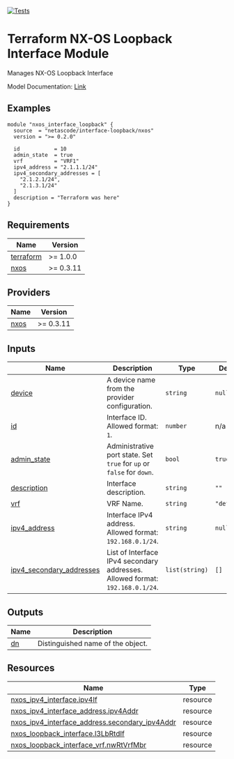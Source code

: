 <!-- BEGIN_TF_DOCS -->
[![Tests](https://github.com/netascode/terraform-nxos-interface-loopback/actions/workflows/test.yml/badge.svg)](https://github.com/netascode/terraform-nxos-interface-loopback/actions/workflows/test.yml)

# Terraform NX-OS Loopback Interface Module

Manages NX-OS Loopback Interface

Model Documentation: [Link](https://developer.cisco.com/docs/cisco-nexus-3000-and-9000-series-nx-api-rest-sdk-user-guide-and-api-reference-release-9-3x/#!configuring-a-loopback-interface)

## Examples

```hcl
module "nxos_interface_loopback" {
  source  = "netascode/interface-loopback/nxos"
  version = ">= 0.2.0"

  id           = 10
  admin_state  = true
  vrf          = "VRF1"
  ipv4_address = "2.1.1.1/24"
  ipv4_secondary_addresses = [
    "2.1.2.1/24",
    "2.1.3.1/24"
  ]
  description = "Terraform was here"
}
```

## Requirements

| Name | Version |
|------|---------|
| <a name="requirement_terraform"></a> [terraform](#requirement\_terraform) | >= 1.0.0 |
| <a name="requirement_nxos"></a> [nxos](#requirement\_nxos) | >= 0.3.11 |

## Providers

| Name | Version |
|------|---------|
| <a name="provider_nxos"></a> [nxos](#provider\_nxos) | >= 0.3.11 |

## Inputs

| Name | Description | Type | Default | Required |
|------|-------------|------|---------|:--------:|
| <a name="input_device"></a> [device](#input\_device) | A device name from the provider configuration. | `string` | `null` | no |
| <a name="input_id"></a> [id](#input\_id) | Interface ID. Allowed format: `1`. | `number` | n/a | yes |
| <a name="input_admin_state"></a> [admin\_state](#input\_admin\_state) | Administrative port state. Set `true` for `up` or `false` for `down`. | `bool` | `true` | no |
| <a name="input_description"></a> [description](#input\_description) | Interface description. | `string` | `""` | no |
| <a name="input_vrf"></a> [vrf](#input\_vrf) | VRF Name. | `string` | `"default"` | no |
| <a name="input_ipv4_address"></a> [ipv4\_address](#input\_ipv4\_address) | Interface IPv4 address. Allowed format: `192.168.0.1/24`. | `string` | `null` | no |
| <a name="input_ipv4_secondary_addresses"></a> [ipv4\_secondary\_addresses](#input\_ipv4\_secondary\_addresses) | List of Interface IPv4 secondary addresses. Allowed format: `192.168.0.1/24`. | `list(string)` | `[]` | no |

## Outputs

| Name | Description |
|------|-------------|
| <a name="output_dn"></a> [dn](#output\_dn) | Distinguished name of the object. |

## Resources

| Name | Type |
|------|------|
| [nxos_ipv4_interface.ipv4If](https://registry.terraform.io/providers/netascode/nxos/latest/docs/resources/ipv4_interface) | resource |
| [nxos_ipv4_interface_address.ipv4Addr](https://registry.terraform.io/providers/netascode/nxos/latest/docs/resources/ipv4_interface_address) | resource |
| [nxos_ipv4_interface_address.secondary_ipv4Addr](https://registry.terraform.io/providers/netascode/nxos/latest/docs/resources/ipv4_interface_address) | resource |
| [nxos_loopback_interface.l3LbRtdIf](https://registry.terraform.io/providers/netascode/nxos/latest/docs/resources/loopback_interface) | resource |
| [nxos_loopback_interface_vrf.nwRtVrfMbr](https://registry.terraform.io/providers/netascode/nxos/latest/docs/resources/loopback_interface_vrf) | resource |
<!-- END_TF_DOCS -->